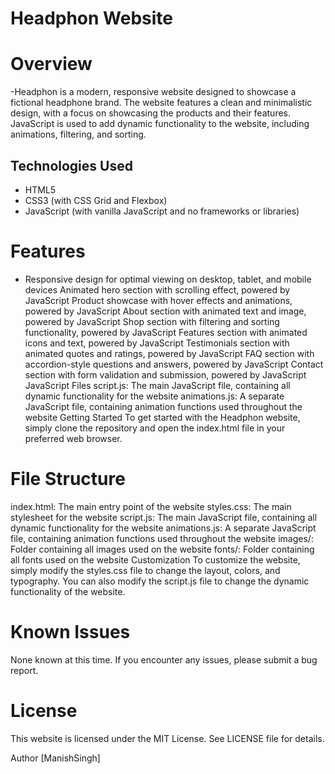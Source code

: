 # Headphon Website

# Overview

-Headphon is a modern, responsive website designed to showcase a fictional headphone brand. The website features a clean and minimalistic design, with a focus on showcasing the products and their features. JavaScript is used to add dynamic functionality to the website, including animations, filtering, and sorting.

## Technologies Used
- HTML5
- CSS3 (with CSS Grid and Flexbox)
- JavaScript (with vanilla JavaScript and no frameworks or libraries)
# Features

- Responsive design for optimal viewing on desktop, tablet, and mobile devices
Animated hero section with scrolling effect, powered by JavaScript
Product showcase with hover effects and animations, powered by JavaScript
About section with animated text and image, powered by JavaScript
Shop section with filtering and sorting functionality, powered by JavaScript
Features section with animated icons and text, powered by JavaScript
Testimonials section with animated quotes and ratings, powered by JavaScript
FAQ section with accordion-style questions and answers, powered by JavaScript
Contact section with form validation and submission, powered by JavaScript
JavaScript Files
script.js: The main JavaScript file, containing all dynamic functionality for the website
animations.js: A separate JavaScript file, containing animation functions used throughout the website
Getting Started
To get started with the Headphon website, simply clone the repository and open the index.html file in your preferred web browser.

# File Structure

index.html: The main entry point of the website
styles.css: The main stylesheet for the website
script.js: The main JavaScript file, containing all dynamic functionality for the website
animations.js: A separate JavaScript file, containing animation functions used throughout the website
images/: Folder containing all images used on the website
fonts/: Folder containing all fonts used on the website
Customization
To customize the website, simply modify the styles.css file to change the layout, colors, and typography. You can also modify the script.js file to change the dynamic functionality of the website.

# Known Issues
None known at this time. If you encounter any issues, please submit a bug report.
# License
This website is licensed under the MIT License. See LICENSE file for details.

Author
[ManishSingh]